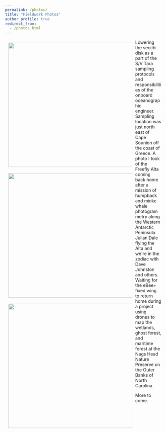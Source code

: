 ```yaml
---
permalink: /photos/
title: "Fieldwork Photos"
author_profile: true
redirect_from: 
  - /photos.html
---
```



<img style="float: left; padding: 10px 10px 10px 10px;" src="http://patrickcgray.github.io/images/secchi_disk_pgray.jpg" width=400>
Lowering the secchi disk as a part of the S/V Tara sampling protocols and responsibilities of the onboard oceanographic engineer. Sampling location was just north east of Cape Sounion off the coast of Greece.

<img style="float: left; padding: 10px 10px 10px 10px;" src="http://patrickcgray.github.io/images/alta_airborne_antarctica.jpg" width=400>
A photo I took of the Freefly Alta coming back home after a mission of humpback and minke whale photogrammetry along the Western Antarctic Peninsula. Julian Dale flying the Alta and we're in the zodiac with Dave Johnston and others.

<img style="float: left; padding: 10px 10px 10px 10px;" src="http://patrickcgray.github.io/images/ebee_plus_nags_head.jpg" width=400>
Waiting for the eBee+ fixed wing to return home during a project using drones to map the wetlands, ghost forest, and maritime forest at the Nags Head Nature Preserve on the Outer Banks of North Carolina. 

More to come.